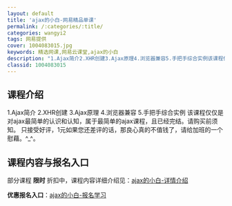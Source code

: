 ```yaml
---
layout: default
title: 'ajax的小白-网易精品单课'
permalink: /:categories/:title/
categories: wangyi2
tags: 网易提供
cover: 1004083015.jpg
keywords: 精选网课,网易云课堂,ajax的小白
description: "1.Ajax简介2.XHR创建3.Ajax原理4.浏览器兼容5.手把手综合实例该课程仅仅是对ajax最简单的认识和认知，属于最简单的ajax课程，且已经完结。请购买前须知。只接受好评，1元如"
classid: 1004083015
---
```


## 课程介绍

1.Ajax简介
2.XHR创建
3.Ajax原理
4.浏览器兼容
5.手把手综合实例
该课程仅仅是对ajax最简单的认识和认知，属于最简单的ajax课程，且已经完结。请购买前须知。
只接受好评，1元如果您还差评的话，那良心真的不值钱了，请给加班的一个慰藉。^_^。

## 课程内容与报名入口

部分课程 **限时** 折扣中，课程内容详细介绍见：[ajax的小白-详情介绍](https://study.163.com/course/introduction/1004083015.htm?share=1&shareId=1025206652&utm_campaign=share&utm_medium=iphoneShare&utm_source=&utm_u=1025206652)

**优惠报名入口**：[ajax的小白-报名学习](https://study.163.com/course/introduction/1004083015.htm?share=1&shareId=1025206652&utm_campaign=share&utm_medium=iphoneShare&utm_source=&utm_u=1025206652)

